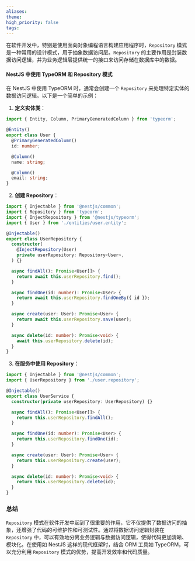```yaml
---
aliases: 
theme: 
high_priority: false
tags:
---
```

在软件开发中，特别是使用面向对象编程语言构建应用程序时，`Repository` 模式是一种常用的设计模式，用于抽象数据访问层。`Repository` 的主要作用是封装数据访问逻辑，并为业务逻辑层提供统一的接口来访问存储在数据库中的数据。

#### NestJS 中使用 TypeORM 和 Repository 模式

在 NestJS 中使用 TypeORM 时，通常会创建一个 `Repository` 来处理特定实体的数据访问逻辑。以下是一个简单的示例：

1. **定义实体类**：

```typescript
import { Entity, Column, PrimaryGeneratedColumn } from 'typeorm';

@Entity()
export class User {
  @PrimaryGeneratedColumn()
  id: number;

  @Column()
  name: string;

  @Column()
  email: string;
}
```

2. **创建 Repository**：

```typescript
import { Injectable } from '@nestjs/common';
import { Repository } from 'typeorm';
import { InjectRepository } from '@nestjs/typeorm';
import { User } from './entities/user.entity';

@Injectable()
export class UserRepository {
  constructor(
    @InjectRepository(User)
    private userRepository: Repository<User>,
  ) {}

  async findAll(): Promise<User[]> {
    return await this.userRepository.find();
  }

  async findOne(id: number): Promise<User> {
    return await this.userRepository.findOneBy({ id });
  }

  async create(user: User): Promise<User> {
    return await this.userRepository.save(user);
  }

  async delete(id: number): Promise<void> {
    await this.userRepository.delete(id);
  }
}
```

3. **在服务中使用 Repository**：

```typescript
import { Injectable } from '@nestjs/common';
import { UserRepository } from './user.repository';

@Injectable()
export class UserService {
  constructor(private userRepository: UserRepository) {}

  async findAll(): Promise<User[]> {
    return this.userRepository.findAll();
  }

  async findOne(id: number): Promise<User> {
    return this.userRepository.findOne(id);
  }

  async create(user: User): Promise<User> {
    return this.userRepository.create(user);
  }

  async delete(id: number): Promise<void> {
    return this.userRepository.delete(id);
  }
}
```

### 总结

`Repository` 模式在软件开发中起到了很重要的作用，它不仅提供了数据访问的抽象，还增强了代码的可维护性和可测试性。通过将数据访问逻辑封装在 `Repository` 中，可以有效地分离业务逻辑与数据访问逻辑，使得代码更加清晰、模块化。在使用如 NestJS 这样的现代框架时，结合 ORM 工具如 TypeORM，可以充分利用 `Repository` 模式的优势，提高开发效率和代码质量。